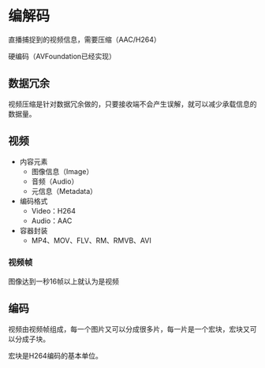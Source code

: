 # 编解码

直播捕捉到的视频信息，需要压缩（AAC/H264）

硬编码（AVFoundation已经实现）

## 数据冗余

视频压缩是针对数据冗余做的，只要接收端不会产生误解，就可以减少承载信息的数据量。

## 视频

- 内容元素
  - 图像信息（Image）
  - 音频（Audio）
  - 元信息（Metadata）
- 编码格式
  - Video：H264
  - Audio：AAC
- 容器封装
  - MP4、MOV、FLV、RM、RMVB、AVI

### 视频帧

图像达到一秒16帧以上就认为是视频

## 编码

视频由视频帧组成，每一个图片又可以分成很多片，每一片是一个宏块，宏块又可以分成子块。

宏块是H264编码的基本单位。
